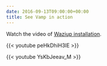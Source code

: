 ```yaml
---
date: 2016-09-13T09:00:00+00:00
title: See Vamp in action
---
```


Watch the video of [Waziup installation](/documentation/installation/).

{{< youtube peHkDhiH3lE >}}


{{< youtube YsKbJeeav_M >}}
